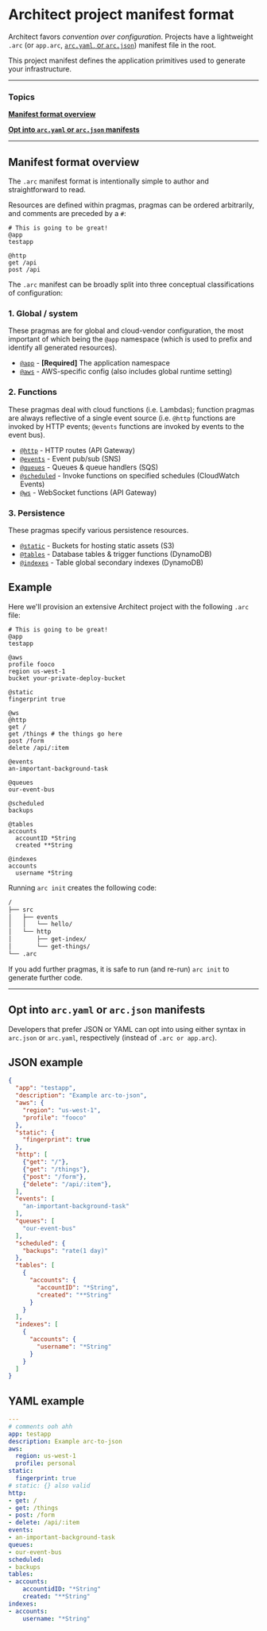 # Architect project manifest format

Architect favors <em>convention over configuration</em>. Projects have a lightweight `.arc` (or `app.arc`, [`arc.yaml`, or `arc.json`](#yaml-json)) manifest file in the root.

This project manifest defines the application primitives used to generate your infrastructure.

---

### Topics

<a href=#manifest-format-overview><b>Manifest format overview</b></a>

<a href=#yaml-json><b>Opt into `arc.yaml` or `arc.json` manifests</b></a>

---



## Manifest format overview

The `.arc` manifest format is intentionally simple to author and straightforward to read.

Resources are defined within pragmas, pragmas can be ordered arbitrarily, and comments are preceded by a `#`:

```arc
# This is going to be great!
@app
testapp

@http
get /api
post /api
```

The `.arc` manifest can be broadly split into three conceptual classifications of configuration:


### 1. Global / system

These pragmas are for global and cloud-vendor configuration, the most important of which being the `@app` namespace (which is used to prefix and identify all generated resources).

- [`@app`](/reference/arc/app) - **[Required]** The application namespace
- [`@aws`](/reference/arc/aws) - AWS-specific config (also includes global runtime setting)


### 2. Functions

These pragmas deal with cloud functions (i.e. Lambdas); function pragmas are always reflective of a single event source (i.e. `@http` functions are invoked by HTTP events; `@events` functions are invoked by events to the event bus).

- [`@http`](/reference/arc/http) - HTTP routes (API Gateway)
- [`@events`](/reference/arc/events) - Event pub/sub (SNS)
- [`@queues`](/reference/arc/queues) - Queues & queue handlers (SQS)
- [`@scheduled`](/reference/arc/scheduled) - Invoke functions on specified schedules (CloudWatch Events)
- [`@ws`](/reference/arc/ws) - WebSocket functions (API Gateway)


### 3. Persistence

These pragmas specify various persistence resources.

- [`@static`](/reference/arc/static) - Buckets for hosting static assets (S3)
- [`@tables`](/reference/arc/tables) - Database tables & trigger functions (DynamoDB)
- [`@indexes`](/reference/arc/indexes) - Table global secondary indexes (DynamoDB)


## Example

Here we'll provision an extensive Architect project with the following `.arc` file:

```arc
# This is going to be great!
@app
testapp

@aws
profile fooco
region us-west-1
bucket your-private-deploy-bucket

@static
fingerprint true

@ws
@http
get /
get /things # the things go here
post /form
delete /api/:item

@events
an-important-background-task

@queues
our-event-bus

@scheduled
backups

@tables
accounts
  accountID *String
  created **String

@indexes
accounts
  username *String

```

Running `arc init` creates the following code:

```bash
/
├── src
│   ├── events
│   │   └── hello/
│   └── http
│       ├── get-index/
│       └── get-things/
└── .arc
```

If you add further pragmas, it is safe to run (and re-run) `arc init` to generate further code.

---

## <span id=yaml-json>Opt into `arc.yaml` or `arc.json` manifests</span>

Developers that prefer JSON or YAML can opt into using either syntax in `arc.json` or `arc.yaml`, respectively (instead of `.arc or app.arc`).


## JSON example

```json
{
  "app": "testapp",
  "description": "Example arc-to-json",
  "aws": {
    "region": "us-west-1",
    "profile": "fooco"
  },
  "static": {
    "fingerprint": true
  },
  "http": [
    {"get": "/"},
    {"get": "/things"},
    {"post": "/form"},
    {"delete": "/api/:item"},
  ],
  "events": [
    "an-important-background-task"
  ],
  "queues": [
    "our-event-bus"
  ],
  "scheduled": {
    "backups": "rate(1 day)"
  },
  "tables": [
    {
      "accounts": {
        "accountID": "*String",
        "created": "**String"
      }
    }
  ],
  "indexes": [
    {
      "accounts": {
        "username": "*String"
      }
    }
  ]
}
```


## YAML example

```yaml
---
# comments ooh ahh
app: testapp
description: Example arc-to-json
aws:
  region: us-west-1
  profile: personal
static:
  fingerprint: true
# static: {} also valid
http:
- get: /
- get: /things
- post: /form
- delete: /api/:item
events:
- an-important-background-task
queues:
- our-event-bus
scheduled:
- backups
tables:
- accounts:
    accountidID: "*String"
    created: "**String"
indexes:
- accounts:
    username: "*String"
```
